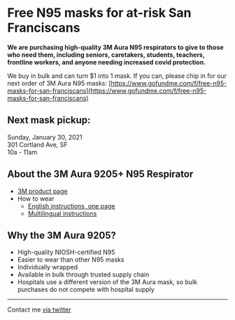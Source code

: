 # Free N95 masks for at-risk San Franciscans

<b>We are purchasing high-quality 3M Aura N95 respirators to give to those who need them, including seniors, caretakers, students, teachers, frontline workers, and anyone needing increased covid protection.</b>
  
We buy in bulk and can turn $1 into 1 mask. If you can, please chip in for our next order of 3M Aura N95 masks: [https://www.gofundme.com/f/free-n95-masks-for-san-franciscans](https://www.gofundme.com/f/free-n95-masks-for-san-franciscans)

  
## Next mask pickup:

Sunday, January 30, 2021<br/>
301 Cortland Ave, SF<br/>
10a - 11am


## About the 3M Aura 9205+ N95 Respirator

- [3M product page](https://www.3m.com/3M/en_US/p/d/b00051022/)
- How to wear
    - [English instructions, one page](https://multimedia.3m.com/mws/media/827914O/3m-wear-it-right-aura-particulate-resp-english-poster.pdf)
    - [Multilingual instructions](https://multimedia.3m.com/mws/media/855640O/9205-9210-and-9211-particulate-respirator-user-instructions.pdf)

## Why the 3M Aura 9205?

- High-quality NIOSH-certified N95
- Easier to wear than other N95 masks
- Individually wrapped
- Available in bulk through trusted supply chain
- Hospitals use a different version of the 3M Aura mask, so bulk purchases do not compete with hospital supply

----

Contact me [via twitter](https://twitter.com/rajbot)
